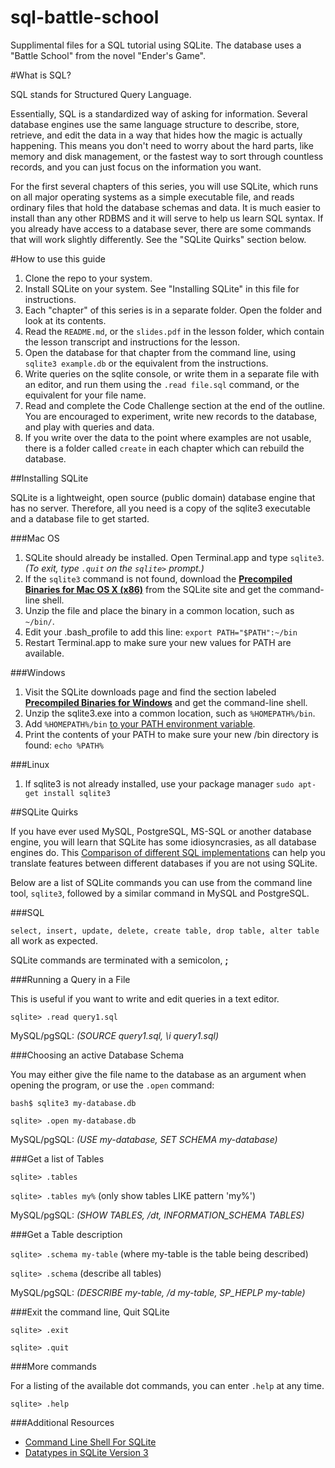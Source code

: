 sql-battle-school
=================

Supplimental files for a SQL tutorial using SQLite. The database uses a "Battle School" from the novel "Ender's Game".

#What is SQL?

SQL stands for Structured Query Language.

Essentially, SQL is a standardized way of asking for information. Several database engines use the same language structure to describe, store, retrieve, and edit the data in a way that hides how the magic is actually happening. This means you don't need to worry about the hard parts, like memory and disk management, or the fastest way to sort through countless records, and you can just focus on the information you want.

For the first several chapters of this series, you will use SQLite, which runs on all major operating systems as a simple executable file, and reads ordinary files that hold the database schemas and data. It is much easier to install than any other RDBMS and it will serve to help us learn SQL syntax. If you already have access to a database sever, there are some commands that will work slightly differently. See the "SQLite Quirks" section below.


#How to use this guide

1. Clone the repo to your system.
2. Install SQLite on your system. See "Installing SQLite" in this file for instructions.
3. Each "chapter" of this series is in a separate folder. Open the folder and look at its contents.
4. Read the `README.md`, or the `slides.pdf` in the lesson folder, which contain the lesson transcript and instructions for the lesson.
5. Open the database for that chapter from the command line, using `sqlite3 example.db` or the equivalent from the instructions.
6. Write queries on the sqlite console, or write them in a separate file with an editor, and run them using the `.read file.sql` command, or the equivalent for your file name.
7. Read and complete the Code Challenge section at the end of the outline. You are encouraged to experiment, write new records to the database, and play with queries and data.
8. If you write over the data to the point where examples are not usable, there is a folder called `create` in each chapter which can rebuild the database.

##Installing SQLite

SQLite is a lightweight, open source (public domain) database engine that has no server. Therefore, all you need is a copy of the sqlite3 executable and a database file to get started.

###Mac OS

1. SQLite should already be installed. Open Terminal.app and type `sqlite3`. _(To exit, type `.quit` on the `sqlite>` prompt.)_
2. If the `sqlite3` command is not found, download the [**Precompiled Binaries for Mac OS X (x86)**](http://www.sqlite.org/download.html#mac) from the SQLite site and get the command-line shell.
3. Unzip the file and place the binary in a common location, such as `~/bin/`.
4. Edit your .bash_profile to add this line: `export PATH="$PATH":~/bin`
5. Restart Terminal.app to make sure your new values for PATH are available.

###Windows

1. Visit the SQLite downloads page and find the section labeled [**Precompiled Binaries for Windows**](http://www.sqlite.org/download.html#win32) and get the command-line shell.
2. Unzip the sqlite3.exe into a common location, such as `%HOMEPATH%/bin`.
3. Add `%HOMEPATH%/bin` [to your PATH environment variable](http://msdn.microsoft.com/en-us/library/office/ee537574%28v=office.14%29.aspx).
4. Print the contents of your PATH to make sure your new /bin directory is found: `echo %PATH%`

###Linux

1. If sqlite3 is not already installed, use your package manager `sudo apt-get install sqlite3`

##SQLite Quirks

If you have ever used MySQL, PostgreSQL, MS-SQL or another database engine, you will learn that SQLite has some idiosyncrasies, as all database engines do. This [Comparison of different SQL implementations](http://troels.arvin.dk/db/rdbms/) can help you translate features between different databases if you are not using SQLite.

Below are a list of SQLite commands you can use from the command line tool, `sqlite3`, followed by a similar command in MySQL and PostgreSQL.

###SQL

`select, insert, update, delete, create table, drop table, alter table` all work as expected.

SQLite commands are terminated with a semicolon, **;**

###Running a Query in a File

This is useful if you want to write and edit queries in a text editor.

`sqlite> .read query1.sql`

MySQL/pgSQL: _(SOURCE query1.sql, \i query1.sql)_

###Choosing an active Database Schema 

You may either give the file name to the database as an argument when opening the program, or use the `.open` command:
 
`bash$ sqlite3 my-database.db`

`sqlite> .open my-database.db`

MySQL/pgSQL: _(USE my-database, SET SCHEMA my-database)_

###Get a list of Tables 

`sqlite> .tables`

`sqlite> .tables my%` (only show tables LIKE pattern 'my%')

MySQL/pgSQL: _(SHOW TABLES, /dt, INFORMATION_SCHEMA TABLES)_

###Get a Table description 

`sqlite> .schema my-table` (where my-table is the table being described)

`sqlite> .schema` (describe all tables)

MySQL/pgSQL: _(DESCRIBE my-table, /d my-table, SP_HEPLP my-table)_

###Exit the command line, Quit SQLite

`sqlite> .exit`

`sqlite> .quit`

###More commands

For a listing of the available dot commands, you can enter `.help` at any time.

`sqlite> .help`

###Additional Resources

* [Command Line Shell For SQLite](http://www.sqlite.org/cli.html)
* [Datatypes in SQLite Version 3](http://www.sqlite.org/datatype3.html)